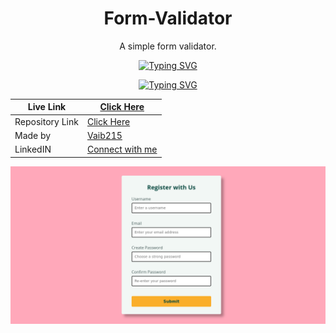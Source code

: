 # <center>Form-Validator</center>

<center>A simple form validator.</center>
<center>

[![Typing SVG](https://readme-typing-svg.herokuapp.com?color=%23716CF7&multiline=true&width=130&height=30&duration=3000&lines=Made+using)](#)

</center>
<center>

[![Typing SVG](https://readme-typing-svg.herokuapp.com?color=%2336BCF7&duration=3000&height=32&width=120&lines=HTML5;CSS3;Vanilla+JS)](#)
</center>

<center>

| Live Link | [Click Here](https://vaib215.github.io/Form-Validator/) |
| --------- | ---------- |
| Repository Link | [Click Here](https://github.com/Vaib215/Form-Validator) |
| Made by | [Vaib215](https://github.com/Vaib215) |
| LinkedIN | [Connect with me](https://www.linkedin.com/in/vaib215/) |

</center>

![Screenshot](ss.png)
